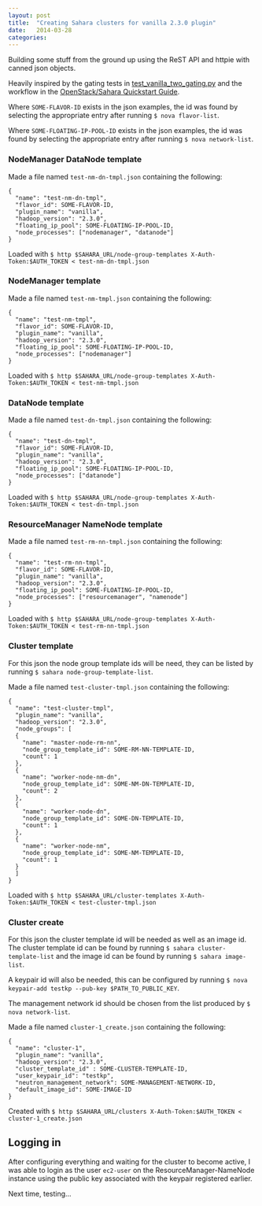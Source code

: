 ```yaml
---
layout: post
title:  "Creating Sahara clusters for vanilla 2.3.0 plugin"
date:   2014-03-28
categories:
---
```


Building some stuff from the ground up using the ReST API and httpie with
canned json objects.

Heavily inspired by the gating tests in [test\_vanilla\_two\_gating.py][v2gatepy]
and the workflow in the [OpenStack/Sahara Quickstart Guide][ossqg].

Where `SOME-FLAVOR-ID` exists in the json examples, the id was found by
selecting the appropriate entry after running `$ nova flavor-list`.

Where `SOME-FLOATING-IP-POOL-ID` exists in the json examples, the id was found
by selecting the appropriate entry after running `$ nova network-list`.

### NodeManager DataNode template

Made a file named `test-nm-dn-tmpl.json` containing the following:

    {
      "name": "test-nm-dn-tmpl",
      "flavor_id": SOME-FLAVOR-ID,
      "plugin_name": "vanilla",
      "hadoop_version": "2.3.0",
      "floating_ip_pool": SOME-FLOATING-IP-POOL-ID,
      "node_processes": ["nodemanager", "datanode"]
    }

Loaded with
`$ http $SAHARA_URL/node-group-templates X-Auth-Token:$AUTH_TOKEN < test-nm-dn-tmpl.json`

### NodeManager template

Made a file named `test-nm-tmpl.json` containing the following:

    {
      "name": "test-nm-tmpl",
      "flavor_id": SOME-FLAVOR-ID,
      "plugin_name": "vanilla",
      "hadoop_version": "2.3.0",
      "floating_ip_pool": SOME-FLOATING-IP-POOL-ID,
      "node_processes": ["nodemanager"]
    }

Loaded with
`$ http $SAHARA_URL/node-group-templates X-Auth-Token:$AUTH_TOKEN < test-nm-tmpl.json`

### DataNode template

Made a file named `test-dn-tmpl.json` containing the following:

    {
      "name": "test-dn-tmpl",
      "flavor_id": SOME-FLAVOR-ID,
      "plugin_name": "vanilla",
      "hadoop_version": "2.3.0",
      "floating_ip_pool": SOME-FLOATING-IP-POOL-ID,
      "node_processes": ["datanode"]
    }

Loaded with
`$ http $SAHARA_URL/node-group-templates X-Auth-Token:$AUTH_TOKEN < test-dn-tmpl.json`

### ResourceManager NameNode template

Made a file named `test-rm-nn-tmpl.json` containing the following:

    {
      "name": "test-rm-nn-tmpl",
      "flavor_id": SOME-FLAVOR-ID,
      "plugin_name": "vanilla",
      "hadoop_version": "2.3.0",
      "floating_ip_pool": SOME-FLOATING-IP-POOL-ID,
      "node_processes": ["resourcemanager", "namenode"]
    }

Loaded with
`$ http $SAHARA_URL/node-group-templates X-Auth-Token:$AUTH_TOKEN < test-rm-nn-tmpl.json`

### Cluster template

For this json the node group template ids will be need, they can be listed by
running `$ sahara node-group-template-list`.

Made a file named `test-cluster-tmpl.json` containing the following:

    {
      "name": "test-cluster-tmpl",
      "plugin_name": "vanilla",
      "hadoop_version": "2.3.0",
      "node_groups": [
      {
        "name": "master-node-rm-nn",
        "node_group_template_id": SOME-RM-NN-TEMPLATE-ID,
        "count": 1
      },
      {
        "name": "worker-node-nm-dn",
        "node_group_template_id": SOME-NM-DN-TEMPLATE-ID,
        "count": 2
      },
      {
        "name": "worker-node-dn",
        "node_group_template_id": SOME-DN-TEMPLATE-ID,
        "count": 1
      },
      {
        "name": "worker-node-nm",
        "node_group_template_id": SOME-NM-TEMPLATE-ID,
        "count": 1
      }
      ]
    }

Loaded with
`$ http $SAHARA_URL/cluster-templates X-Auth-Token:$AUTH_TOKEN < test-cluster-tmpl.json`

### Cluster create

For this json the cluster template id will be needed as well as an image id.
The cluster template id can be found by running
`$ sahara cluster-template-list` and the image id can be found by running
`$ sahara image-list`.

A keypair id will also be needed, this can be configured by running
`$ nova keypair-add testkp --pub-key $PATH_TO_PUBLIC_KEY`.

The management network id should be chosen from the list produced by
`$ nova network-list`.

Made a file named `cluster-1_create.json` containing the following:

    {
      "name": "cluster-1",
      "plugin_name": "vanilla",
      "hadoop_version": "2.3.0",
      "cluster_template_id" : SOME-CLUSTER-TEMPLATE-ID,
      "user_keypair_id": "testkp",
      "neutron_management_network": SOME-MANAGEMENT-NETWORK-ID,
      "default_image_id": SOME-IMAGE-ID
    }

Created with
`$ http $SAHARA_URL/clusters X-Auth-Token:$AUTH_TOKEN < cluster-1_create.json`

Logging in
----

After configuring everything and waiting for the cluster to become active, I
was able to login as the user `ec2-user` on the ResourceManager-NameNode
instance using the public key associated with the keypair registered earlier.

Next time, testing...

[ossqg]: http://docs.openstack.org/developer/sahara/devref/quickstart.html 
[v2gatepy]: https://github.com/openstack/sahara/blob/master/sahara/tests/integration/tests/gating/test_vanilla_two_gating.py
